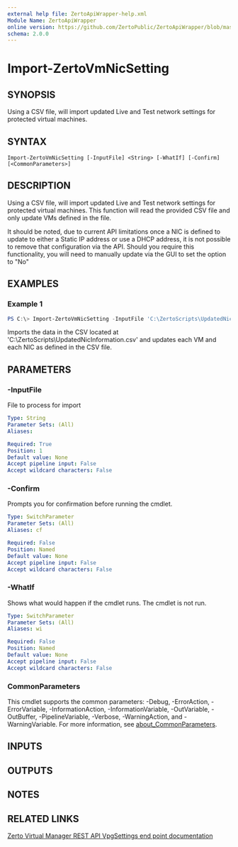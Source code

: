 ```yaml
---
external help file: ZertoApiWrapper-help.xml
Module Name: ZertoApiWrapper
online version: https://github.com/ZertoPublic/ZertoApiWrapper/blob/master/docs/Get-ZertoZsspSession.md
schema: 2.0.0
---
```


# Import-ZertoVmNicSetting

## SYNOPSIS
Using a CSV file, will import updated Live and Test network settings for protected virtual machines.

## SYNTAX

```
Import-ZertoVmNicSetting [-InputFile] <String> [-WhatIf] [-Confirm] [<CommonParameters>]
```

## DESCRIPTION
Using a CSV file, will import updated Live and Test network settings for protected virtual machines. This function will read the provided CSV file and only update VMs defined in the file.

It should be noted, due to current API limitations once a NIC is defined to update to either a Static IP address or use a DHCP address, it is not possible to remove that configuration via the API. Should you require this functionality, you will need to manually update via the GUI to set the option to "No"

## EXAMPLES

### Example 1
```powershell
PS C:\> Import-ZertoVmNicSetting -InputFile 'C:\ZertoScripts\UpdatedNicInformation.csv'
```

Imports the data in the CSV located at 'C:\ZertoScripts\UpdatedNicInformation.csv' and updates each VM and each NIC as defined in the CSV file.

## PARAMETERS

### -InputFile
File to process for import

```yaml
Type: String
Parameter Sets: (All)
Aliases:

Required: True
Position: 1
Default value: None
Accept pipeline input: False
Accept wildcard characters: False
```

### -Confirm
Prompts you for confirmation before running the cmdlet.

```yaml
Type: SwitchParameter
Parameter Sets: (All)
Aliases: cf

Required: False
Position: Named
Default value: None
Accept pipeline input: False
Accept wildcard characters: False
```

### -WhatIf
Shows what would happen if the cmdlet runs. The cmdlet is not run.

```yaml
Type: SwitchParameter
Parameter Sets: (All)
Aliases: wi

Required: False
Position: Named
Default value: None
Accept pipeline input: False
Accept wildcard characters: False
```

### CommonParameters
This cmdlet supports the common parameters: -Debug, -ErrorAction, -ErrorVariable, -InformationAction, -InformationVariable, -OutVariable, -OutBuffer, -PipelineVariable, -Verbose, -WarningAction, and -WarningVariable. For more information, see [about_CommonParameters](http://go.microsoft.com/fwlink/?LinkID=113216).

## INPUTS

## OUTPUTS

## NOTES

## RELATED LINKS

[Zerto Virtual Manager REST API VpgSettings end point documentation](http://s3.amazonaws.com/zertodownload_docs/Latest/Zerto%20Virtual%20Replication%20Zerto%20Virtual%20Manager%20%28ZVM%29%20-%20vSphere%20Online%20Help/index.html#page/RestfulAPIs%2FStatusAPIs.5.110.html%23)
